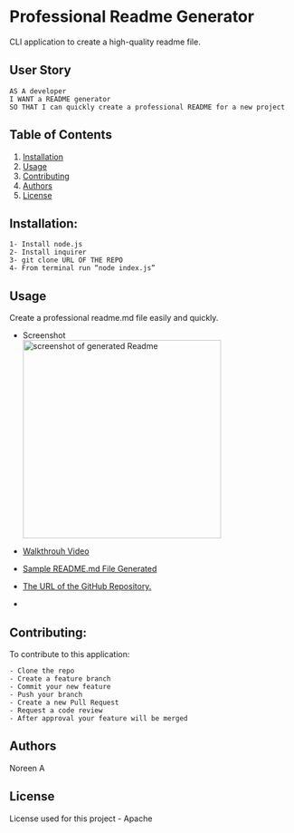 # Professional Readme Generator

  CLI application to create a high-quality readme file.
  
 ## User Story
```
AS A developer
I WANT a README generator
SO THAT I can quickly create a professional README for a new project
```

 
  ## Table of Contents

  1. [Installation](#installation)
  1. [Usage](#usgae)
  3. [Contributing](#contributing)
  4. [Authors](#authors%20and%20acknowledgment)
  5. [License](#license)


  ## Installation:
  ```
  1- Install node.js  
  2- Install inquirer
  3- git clone URL OF THE REPO
  4- From terminal run “node index.js”
  ``` 


  ## Usage
  Create a professional readme.md file easily and quickly.
  
  - Screenshot
  <br><img src="./assests/images/screenshot.png" alt="screenshot of generated Readme" width="350"/>
  
  - <p><a href="https://drive.google.com/file/d/1z143MG2gltlaBp-d7DmlggEckM6AAdLm/preview"> Walkthrouh Video</a></p>
    
  - <p><a href="./ReadmeGenerator.md">Sample README.md File Generated</a></p>
  -   [The URL of the GitHub Repository.](https://github.com/noori36/Professional-README-Generator)
  -   
 

  ## Contributing:
  To contribute to this application:
  ```
  - Clone the repo 
  - Create a feature branch 
  - Commit your new feature 
  - Push your branch 
  - Create a new Pull Request 
  - Request a code review 
  - After approval your feature will be merged
  ```
  
  ## Authors

  Noreen A
  

## License

License used for this project - Apache
    
